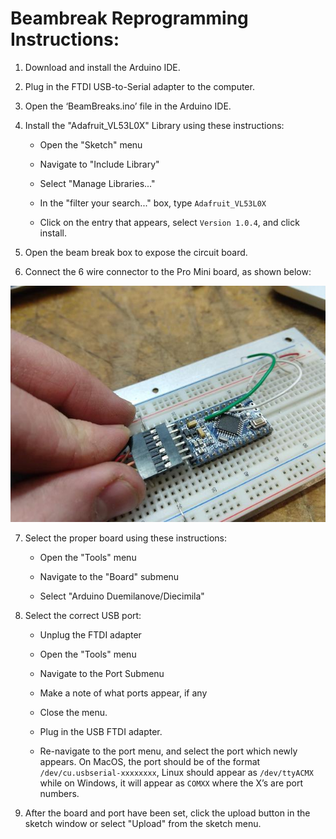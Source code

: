 # Beambreak Reprogramming Instructions:

1. Download and install the Arduino IDE.

2. Plug in the FTDI USB-to-Serial adapter to the computer.

3. Open the ‘BeamBreaks.ino’ file in the Arduino IDE.

4. Install the "Adafruit_VL53L0X" Library using these instructions:

    * Open the "Sketch" menu

    * Navigate to "Include Library"

    * Select "Manage Libraries..."

    * In the "filter your search..." box, type `Adafruit_VL53L0X`

    * Click on the entry that appears, select `Version 1.0.4`, and click install.

5. Open the beam break box to expose the circuit board.

6. Connect the 6 wire connector to the Pro Mini board, as shown below:

![image alt text](image_0.jpg)

7. Select the proper board using these instructions:

    * Open the "Tools" menu

    * Navigate to the "Board" submenu

    * Select "Arduino Duemilanove/Diecimila"

8. Select the correct USB port:

    * Unplug the FTDI adapter

    * Open the "Tools" menu

    * Navigate to the Port Submenu

    * Make a note of what ports appear, if any

    * Close the menu.

    * Plug in the USB FTDI adapter.

    * Re-navigate to the port menu, and select the port which newly appears. On MacOS, the port should be of the format `/dev/cu.usbserial-xxxxxxxx`, Linux should appear as `/dev/ttyACMX` while on Windows, it will appear as `COMXX` where the X’s are port numbers.

9. After the board and port have been set, click the upload button in the sketch window or select "Upload" from the sketch menu.
